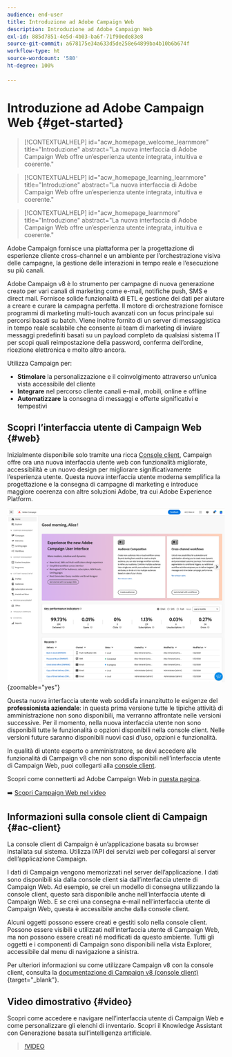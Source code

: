 ```yaml
---
audience: end-user
title: Introduzione ad Adobe Campaign Web
description: Introduzione ad Adobe Campaign Web
exl-id: 885d7851-4e5d-4b03-ba6f-71f90ede83e8
source-git-commit: a678175e34a633d5de258e64899ba4b10b6b674f
workflow-type: ht
source-wordcount: '580'
ht-degree: 100%

---
```


# Introduzione ad Adobe Campaign Web {#get-started}

>[!CONTEXTUALHELP]
>id="acw_homepage_welcome_learnmore"
>title="Introduzione"
>abstract="La nuova interfaccia di Adobe Campaign Web offre un’esperienza utente integrata, intuitiva e coerente."

>[!CONTEXTUALHELP]
>id="acw_homepage_learning_learnmore"
>title="Introduzione"
>abstract="La nuova interfaccia di Adobe Campaign Web offre un’esperienza utente integrata, intuitiva e coerente."

>[!CONTEXTUALHELP]
>id="acw_homepage_learnmore"
>title="Introduzione"
>abstract="La nuova interfaccia di Adobe Campaign Web offre un’esperienza utente integrata, intuitiva e coerente."

Adobe Campaign fornisce una piattaforma per la progettazione di esperienze cliente cross-channel e un ambiente per l’orchestrazione visiva delle campagne, la gestione delle interazioni in tempo reale e l’esecuzione su più canali.

Adobe Campaign v8 è lo strumento per campagne di nuova generazione creato per vari canali di marketing come e-mail, notifiche push, SMS e direct mail. Fornisce solide funzionalità di ETL e gestione dei dati per aiutare a creare e curare la campagna perfetta. Il motore di orchestrazione fornisce programmi di marketing multi-touch avanzati con un focus principale sui percorsi basati su batch. Viene inoltre fornito di un server di messaggistica in tempo reale scalabile che consente ai team di marketing di inviare messaggi predefiniti basati su un payload completo da qualsiasi sistema IT per scopi quali reimpostazione della password, conferma dell’ordine, ricezione elettronica e molto altro ancora.

Utilizza Campaign per:

* **Stimolare** la personalizzazione e il coinvolgimento attraverso un’unica vista accessibile del cliente
* **Integrare** nel percorso cliente canali e-mail, mobili, online e offline
* **Automatizzare** la consegna di messaggi e offerte significativi e tempestivi

## Scopri l’interfaccia utente di Campaign Web {#web}

Inizialmente disponibile solo tramite una ricca [Console client](#ac-client), Campaign offre ora una nuova interfaccia utente web con funzionalità migliorate, accessibilità e un nuovo design per migliorare significativamente l’esperienza utente. Questa nuova interfaccia utente moderna semplifica la progettazione e la consegna di campagne di marketing e introduce maggiore coerenza con altre soluzioni Adobe, tra cui Adobe Experience Platform.

![](assets/home.png){zoomable=&quot;yes&quot;}

Questa nuova interfaccia utente web soddisfa innanzitutto le esigenze del **professionista aziendale**: in questa prima versione tutte le tipiche attività di amministrazione non sono disponibili, ma verranno affrontate nelle versioni successive. Per il momento, nella nuova interfaccia utente non sono disponibili tutte le funzionalità o opzioni disponibili nella console client. Nelle versioni future saranno disponibili nuovi casi d’uso, opzioni e funzionalità.

In qualità di utente esperto o amministratore, se devi accedere alle funzionalità di Campaign v8 che non sono disponibili nell’interfaccia utente di Campaign Web, puoi collegarti alla [console client](#ac-client).

Scopri come connetterti ad Adobe Campaign Web in [questa pagina](connect-to-campaign.md).

➡️ [Scopri Campaign Web nel video](#video)

## Informazioni sulla console client di Campaign {#ac-client}

La console client di Campaign è un’applicazione basata su browser installata sul sistema. Utilizza l’API dei servizi web per collegarsi al server dell’applicazione Campaign.

I dati di Campaign vengono memorizzati nel server dell’applicazione. I dati sono disponibili sia dalla console client sia dall’interfaccia utente di Campaign Web. Ad esempio, se crei un modello di consegna utilizzando la console client, questo sarà disponibile anche nell’interfaccia utente di Campaign Web. E se crei una consegna e-mail nell’interfaccia utente di Campaign Web, questa è accessibile anche dalla console client.

Alcuni oggetti possono essere creati e gestiti solo nella console client. Possono essere visibili e utilizzati nell’interfaccia utente di Campaign Web, ma non possono essere creati né modificati da questo ambiente. Tutti gli oggetti e i componenti di Campaign sono disponibili nella vista Explorer, accessibile dal menu di navigazione a sinistra.

Per ulteriori informazioni su come utilizzare Campaign v8 con la console client, consulta la [documentazione di Campaign v8 (console client)](https://experienceleague.adobe.com/docs/campaign/campaign-v8/campaign-home.html?lang=it){target="_blank"}.

## Video dimostrativo {#video}

Scopri come accedere e navigare nell’interfaccia utente di Campaign Web e come personalizzare gli elenchi di inventario. Scopri il Knowledge Assistant con Generazione basata sull’intelligenza artificiale.

>[!VIDEO](https://video.tv.adobe.com/v/3427278?quality=12)

